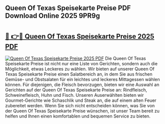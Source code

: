 ## Queen Of Texas Speisekarte Preise PDF Download Online 2025 9PR9g

# <h2><a href="http://gc5yrs.nevu.top/?p=Queen+Of+Texas+Speisekarte+Preise">🔗 👉🔴 Queen Of Texas Speisekarte Preise 2025 PDF</a></h2>

[![Queen Of Texas Speisekarte Preise 2025 PDF](https://i.imgur.com/dBaPXMq.png)](http://gc5yrs.nevu.top/?p=Queen+Of+Texas+Speisekarte+Preise)
Die Queen Of Texas Speisekarte Preise ist nicht nur eine Liste von Gerichten, sondern auch die Möglichkeit, etwas Leckeres zu wählen. Wir bieten auf unserer Queen Of Texas Speisekarte Preise einen Salatbereich an, in dem Sie aus frischen Gemüse- und Obstsalaten für ein leichtes und leckeres Mittagessen wählen können. Für diejenigen, die Fleisch bevorzugen, bieten wir eine Auswahl an Gerichten auf der Queen Of Texas Speisekarte Preise an: Rindfleisch, Schweinefleisch, Huhn und Fisch. Unseren Auserwählten bieten wir Gourmet-Gerichte wie Schaschlik und Steak an, die auf einem alten Feuer zubereitet werden. Wenn Sie sich nicht entscheiden können, was Sie von der Queen Of Texas Speisekarte Preise wünschen, ist unser Team bereit zu helfen und Ihnen einen komfortablen und bequemen Service zu bieten.
